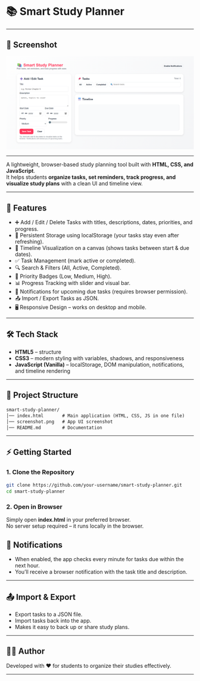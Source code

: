 # 📚 Smart Study Planner

---

## 📸 Screenshot

![App Screenshot](smartStudy.png)

---

A lightweight, browser-based study planning tool built with **HTML, CSS, and JavaScript**.  
It helps students **organize tasks, set reminders, track progress, and visualize study plans** with a clean UI and timeline view.

---

## 🚀 Features

- ➕ Add / Edit / Delete Tasks with titles, descriptions, dates, priorities, and progress.
- 💾 Persistent Storage using localStorage (your tasks stay even after refreshing).
- 📅 Timeline Visualization on a canvas (shows tasks between start & due dates).
- ✅ Task Management (mark active or completed).
- 🔍 Search & Filters (All, Active, Completed).
- 🎨 Priority Badges (Low, Medium, High).
- 📊 Progress Tracking with slider and visual bar.
- 🔔 Notifications for upcoming due tasks (requires browser permission).
- 📤 Import / Export Tasks as JSON.
- 🖥️ Responsive Design – works on desktop and mobile.

---

## 🛠️ Tech Stack

- **HTML5** – structure
- **CSS3** – modern styling with variables, shadows, and responsiveness
- **JavaScript (Vanilla)** – localStorage, DOM manipulation, notifications, and timeline rendering

---

## 📂 Project Structure

```
smart-study-planner/
│── index.html       # Main application (HTML, CSS, JS in one file)
│── screenshot.png   # App UI screenshot
│── README.md        # Documentation
```

---

## ⚡ Getting Started

### 1. Clone the Repository

```bash
git clone https://github.com/your-username/smart-study-planner.git
cd smart-study-planner
```

### 2. Open in Browser

Simply open **index.html** in your preferred browser.  
No server setup required – it runs locally in the browser.


## 🔔 Notifications

- When enabled, the app checks every minute for tasks due within the next hour.
- You’ll receive a browser notification with the task title and description.

---

## 📤 Import & Export

- Export tasks to a JSON file.
- Import tasks back into the app.
- Makes it easy to back up or share study plans.

---

## 👨‍💻 Author

Developed with ❤️ for students to organize their studies effectively.

---

